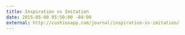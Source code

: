 ```yaml
---
title: Inspiration vs Imitation
date: 2015-05-08 05:50:00 -04:00
external: http://cushionapp.com/journal/inspiration-vs-imitation/
---
```


